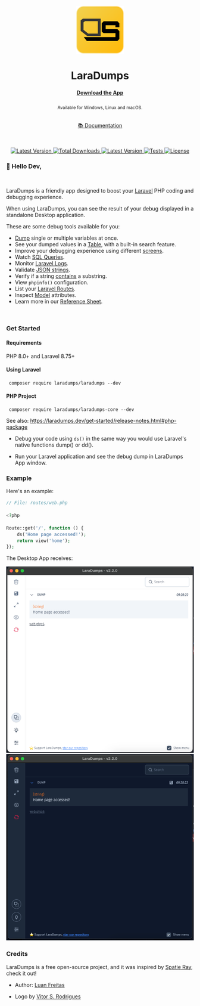 <p align="center">
  <img src="./art/logo.png" height="128" alt="" />
</p>
<h1 align="center">LaraDumps</h1>
<div align="center">
  <h4><a href="https://laradumps.dev/get-started/installation.html" target="_blank">Download the App</a></h4>
  <sub>Available for Windows, Linux and macOS.</sub>
  <br />
  <br />
  <p>
    <a href="https://laradumps.dev"> 📚 Documentation </a>
  </p>
</div>
 <br/>
<div align="center">
  <p align="center">
    <a href="https://packagist.org/packages/laradumps/laradumps">
      <img alt="Latest Version" src="https://img.shields.io/static/v1?label=laravel&message=%E2%89%A59.0&color=0078BE&logo=laravel&style=flat-square">
    </a>
    <a href="https://packagist.org/packages/laradumps/laradumps">
      <img alt="Total Downloads" src="https://img.shields.io/packagist/dt/laradumps/laradumps">
    </a>
    <a href="https://packagist.org/packages/laradumps/laradumps">
      <img alt="Latest Version" src="https://img.shields.io/packagist/v/laradumps/laradumps">
    </a>
    <a href="https://github.com/laradumps/laradumps/actions">
        <img alt="Tests" src="https://github.com/laradumps/laradumps/workflows/LaraDumps%20Tests/badge.svg" />
    </a>
    <a href="https://packagist.org/packages/laradumps/laradumps">
      <img alt="License" src="https://img.shields.io/github/license/laradumps/laradumps">
    </a>
  </p>
</div>

### 👋 Hello Dev,

<br/>

LaraDumps is a friendly app designed to boost your [Laravel](https://larvel.com/) PHP coding and debugging experience.

When using LaraDumps, you can see the result of your debug displayed in a standalone Desktop application.

These are some debug tools available for you:

- [Dump](https://laradumps.dev/debug/usage.html#dump) single or multiple variables at once.
- See your dumped values in a [Table](https://laradumps.dev/debug/usage.html#table), with a built-in search feature.
- Improve your debugging experience using different [screens](https://laradumps.dev/debug/usage.html#screens).
- Watch [SQL Queries](hhttps://laradumps.dev/debug/usage.html#sql-queries).
- Monitor [Laravel Logs](https://laravel.com/docs/10.x/logging).
- Validate [JSON strings](https://laradumps.dev/debug/usage.html#json).
- Verify if a string [contains](https://laradumps.dev/debug/usage.html#contains) a substring.
- View `phpinfo()` configuration.
- List your [Laravel Routes](https://laravel.com/docs/10.x/routing).
- Inspect [Model](https://laravel.com/docs/10.x/eloquent) attributes.
- Learn more in our [Reference Sheet](https://laradumps.dev/debug/reference-sheet.html).

<br/>

### Get Started

#### Requirements

 PHP 8.0+ and Laravel 8.75+

#### Using Laravel
```shell
 composer require laradumps/laradumps --dev
 ```

#### PHP Project
```shell
 composer require laradumps/laradumps-core --dev
 ```

See also: https://laradumps.dev/get-started/release-notes.html#php-package

* Debug your code using `ds()` in the same way you would use Laravel's native functions dump() or dd().

* Run your Laravel application and see the debug dump in LaraDumps App window.

### Example

Here's an example:

```php
// File: routes/web.php

<?php 

Route::get('/', function () {
    ds('Home page accessed!');
    return view('home');
});
```

The Desktop App receives:

<p align="center">
  <img src="./art/light_mode_example.png" height="500" alt="" />
  <img src="./art/dark_mode_example.png" height="500" alt="" />
</p>

### Credits

LaraDumps is a free open-source project, and it was inspired by [Spatie Ray](https://github.com/spatie/ray), check it out!

- Author: [Luan Freitas](https://github.com/luanfreitasdev)

- Logo by [Vitor S. Rodrigues](https://github.com/vs0uz4)
